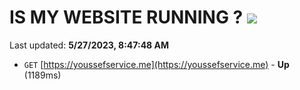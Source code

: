 # IS MY WEBSITE RUNNING ? [![](https://img.shields.io/static/v1?label=Sponsor&message=%E2%9D%A4&logo=GitHub&color=%23fe8e86)](https://github.com/sponsors/<username>)

Last updated: **5/27/2023, 8:47:48 AM**

- `GET` [https://youssefservice.me](https://youssefservice.me) - **Up** (1189ms)
